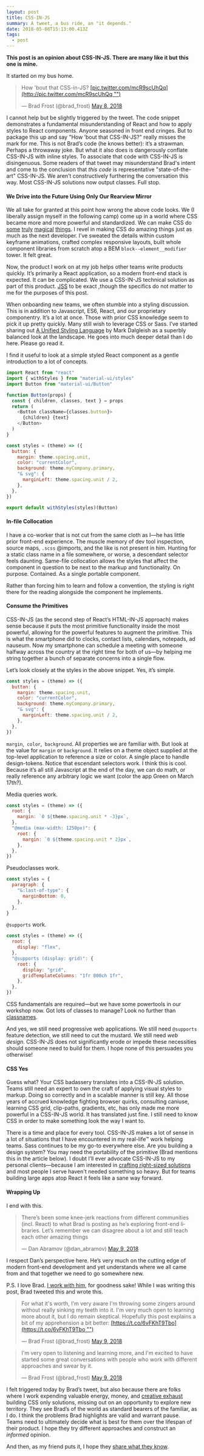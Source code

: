```yaml
---
layout: post
title: CSS-IN-JS
summary: A tweet, a bus ride, an "it depends."
date: 2018-05-08T15:13:00.413Z
tags:
  - post
---
```


<strong>This post is an opinion about CSS-IN-JS. There are many like it but this one is mine.</strong>

It started on my bus home.

<blockquote class="twitter-tweet" data-lang="en"><p lang="en" dir="ltr">How 'bout that CSS-in-JS? <a href="[https://t.co/mcR9scUhQq](https://t.co/mcR9scUhQq "‌")">[pic.twitter.com/mcR9scUhQq](http://pic.twitter.com/mcR9scUhQq "‌")</a></p>— Brad Frost (@brad_frost) <a href="[https://twitter.com/brad\_frost/status/993920969990397952?ref\_src=twsrc^tfw](https://twitter.com/brad_frost/status/993920969990397952?ref_src=twsrc%5Etfw "‌")">May 8, 2018</a></blockquote>
<script async src="[https://platform.twitter.com/widgets.js](https://platform.twitter.com/widgets.js "‌")" charset="utf-8"></script>

I cannot help but be slightly triggered by the tweet. The code snippet demonstrates a fundamental misunderstanding of React and how to apply styles to React components. Anyone seasoned in front end cringes. But to package this up and say "How ’bout that CSS-IN-JS?" really misses the mark for me. This is not Brad’s code (he knows better): it’s a strawman. Perhaps a throwaway joke. But what it also does is dangerously conflate CSS-IN-JS with inline styles. To associate that code with CSS-IN-JS is disingenuous. Some readers of that tweet may misunderstand Brad's intent and come to the conclusion that _this code_ is representative "state-of-the-art" CSS-IN-JS. We aren’t constructively furthering the conversation this way. Most CSS-IN-JS solutions now output classes. Full stop.

#### We Drive into the Future Using Only Our Rearview Mirror

We all take for granted at this point how wrong the above code looks. We (I liberally assign myself in the following camp) come up in a world where CSS became more and more powerful and standardized. We can make CSS do [some](https://codepen.io/thebabydino/pen/paAJw "‌") [truly](https://codepen.io/davidkpiano/pen/wMqXea "‌") [magical](https://codepen.io/jakealbaugh/pen/qNrZyw "‌") [things](https://codepen.io/davidkpiano/pen/xLKBpM "‌"). I revel in making CSS do amazing things just as much as the next developer. I’ve sweated the details within custom keyframe animations, crafted complex responsive layouts, built whole component libraries from scratch atop a BEM `block--element__modifier` tower. It felt great.

Now, the product I work on at my job helps other teams write products quickly. It’s primarily a React application, so a modern front-end stack is expected. It can be complicated. We use a CSS-IN-JS technical solution as part of this product. [JSS](https://github.com/cssinjs/jss "‌") to be exact ,though the specifics do not matter to me for the purposes of this post.

When onboarding new teams, we often stumble into a styling discussion. This is in addition to Javascript, ES6, React, and our proprietary componentry. It’s a lot at once. Those with prior CSS knowledge seem to pick it up pretty quickly. Many still wish to leverage CSS or Sass. I’ve started sharing out [A Unified Styling Language](https://medium.com/seek-blog/a-unified-styling-language-d0c208de2660 "‌") by Mark Dalgleish as a superbly balanced look at the landscape. He goes into much deeper detail than I do here. Please go read it.

I find it useful to look at a simple styled React component as a gentle introduction to a lot of concepts.

```js
import React from "react"
import { withStyles } from "material-ui/styles"
import Button from "material-ui/Button"

function Button(props) {
  const { children, classes, text } = props
  return (
    <Button className={classes.button}>
      {children} {text}
    </Button>
  )
}

const styles = (theme) => ({
  button: {
    margin: theme.spacing.unit,
    color: "currentColor",
    background: theme.myCompany.primary,
    "& svg": {
      marginLeft: theme.spacing.unit / 2,
    },
  },
})

export default withStyles(styles)(Button)
```

#### In-file Collocation

I have a co-worker that is not cut from the same cloth as I—he has little prior front-end experience. The muscle memory of dev tool inspection, source maps, `.scss` @imports, and the like is not present in him. Hunting for a static class name in a file somewhere, or worse, a descendant selector feels daunting. Same-file collocation allows the styles that affect the component in question to be next to the markup and functionality. On purpose. Contained. As a single portable component.

Rather than forcing him to learn and follow a convention, the styling is right there for the reading alongside the component he implements.

#### Consume the Primitives

CSS-IN-JS (as the second step of React’s HTML-IN-JS approach) makes sense because it puts the most primitive functionality inside the most powerful, allowing for the powerful features to augment the primitive. This is what the smartphone did to clocks, contact lists, calendars, notepads, ad nauseum. Now my smartphone can schedule a meeting with someone halfway across the country at the right time for both of us—by helping me string together a bunch of separate concerns into a single flow.

Let’s look closely at the styles in the above snippet. Yes, it’s simple.

```js
const styles = (theme) => ({
  button: {
    margin: theme.spacing.unit,
    color: "currentColor",
    background: theme.myCompany.primary,
    "& svg": {
      marginLeft: theme.spacing.unit / 2,
    },
  },
})
```

`margin`,` color`,` background`. All properties we are familiar with. But look at the value for `margin` or `background`. It relies on a theme object supplied at the top-level application to reference a size or color. A single place to handle design-tokens. Notice that escendant selectors work. I think this is cool. Because it’s all still Javascript at the end of the day, we can do math, or really reference any arbitrary logic we want (color the app Green on March 17th?).

Media queries work.

```js
const styles = (theme) => ({
  root: {
    margin: `0 ${theme.spacing.unit * -3}px`,
  },
  "@media (max-width: 1250px)": {
    root: {
      margin: `0 ${theme.spacing.unit * 2}px`,
    },
  },
})
```

Pseudoclasses work.

```js
const styles = {
  paragraph: {
    "&:last-of-type": {
      marginBottom: 0,
    },
  },
}
```

`@supports` work.

```js
const styles = (theme) => ({
  root: {
    display: "flex",
  },
  "@supports (display: grid)": {
    root: {
      display: "grid",
      gridTemplateColumns: "1fr 800ch 1fr",
    },
  },
})
```

CSS fundamentals are required—but we have some powertools in our workshop now. Got lots of classes to manage? Look no further than [classnames](https://github.com/JedWatson/classnames "‌").

And yes, we still need progressive web applications. We still need `@supports` feature detection, we still need to cut the mustard. We still need _web design_. CSS-IN-JS does not significantly erode or impede these necessities should someone need to build for them. I hope none of this persuades you otherwise!

#### CSS Yes

Guess what? Your CSS badassery translates into a CSS-IN-JS solution. Teams still need an expert to own the craft of applying visual styles to markup. Doing so correctly and in a scalable manner is still key. All those years of accrued knowledge fighting browser quirks, consulting caniuse, learning CSS grid, clip-paths, gradients, etc, has only made me more powerful in a CSS-IN-JS world. It has translated just fine. I still need to know CSS in order to make something look the way I want to.

There is a time and place for every tool. CSS-IN-JS makes a lot of sense in a lot of situations that I have encountered in my real-life™ work helping teams. Sass continues to be my go-to everywhere else. Are you building a design system? You may need the portability of the primitive (Brad mentions this in the article below). I doubt I’ll ever advocate CSS-IN-JS to my personal clients—because I am interested in [crafting right-sized solutions](http://crunchyowl.com/ "‌") and most people I serve haven't needed something so heavy. But for teams building large apps atop React it feels like a sane way forward.

#### Wrapping Up

I end with this.

<blockquote class="twitter-tweet" data-lang="en"><p lang="en" dir="ltr">There’s been some knee-jerk reactions from different communities (incl. React) to what Brad is posting as he’s exploring front-end libraries. Let’s remember we can disagree about a lot and still teach each other amazing things</p>— Dan Abramov (@dan_abramov) <a href="[https://twitter.com/dan\_abramov/status/994020475482361856?ref\_src=twsrc^tfw](https://twitter.com/dan_abramov/status/994020475482361856?ref_src=twsrc%5Etfw "‌")">May 9, 2018</a></blockquote>
<script async src="[https://platform.twitter.com/widgets.js](https://platform.twitter.com/widgets.js "‌")" charset="utf-8"></script>

I respect Dan’s perspective here. He’s very much on the cutting edge of modern front-end development and yet understands where we all came from and that together we need to go somewhere new.

P.S. I love Brad. [I work with him](http://patternlab.io "‌"), for goodness sake! While I was writing this post, Brad tweeted this and wrote this.

<blockquote class="twitter-tweet" data-lang="en"><p lang="en" dir="ltr">For what it's worth, I'm very aware I'm throwing some zingers around without really sinking my teeth into it. I'm very much open to learning more about it, but I do remain skeptical. Hopefully this post explains a bit of my apprehension a bit better: <a href="[https://t.co/6vFKhT9Tbo](https://t.co/6vFKhT9Tbo "‌")">[https://t.co/6vFKhT9Tbo](https://t.co/6vFKhT9Tbo "‌")</a></p>— Brad Frost (@brad_frost) <a href="[https://twitter.com/brad\_frost/status/994027941121200129?ref\_src=twsrc^tfw](https://twitter.com/brad_frost/status/994027941121200129?ref_src=twsrc%5Etfw "‌")">May 9, 2018</a></blockquote>
<script async src="[https://platform.twitter.com/widgets.js](https://platform.twitter.com/widgets.js "‌")" charset="utf-8"></script>

<blockquote class="twitter-tweet" data-conversation="none" data-lang="en"><p lang="en" dir="ltr">I'm very open to listening and learning more, and I'm excited to have started some great conversations with people who work with different approaches and swear by it.</p>— Brad Frost (@brad_frost) <a href="[https://twitter.com/brad\_frost/status/994028275235217408?ref\_src=twsrc^tfw](https://twitter.com/brad_frost/status/994028275235217408?ref_src=twsrc%5Etfw "‌")">May 9, 2018</a></blockquote>
<script async src="[https://platform.twitter.com/widgets.js](https://platform.twitter.com/widgets.js "‌")" charset="utf-8"></script>

I felt triggered today by Brad’s tweet, but also because there are folks where I work expending valuable energy, money, and [creative exhaust](http://bradfrost.com/blog/post/creative-exhaust/ "‌") building CSS only solutions, missing out on an opportunity to explore new territory. They see Brad’s of the world as standard bearers of the familiar, as I do. I think the problems Brad highlights are valid and warrant pause. Teams need to ultimately decide what is best for them over the lifespan of their product. I hope they try different approaches and construct an _informed_ opinion.

And then, as my friend puts it, I hope they [share what they know](https://twitter.com/brad_frost/status/450619808795885569 "‌").
